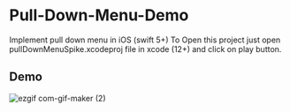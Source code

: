 # Pull-Down-Menu-Demo
Implement pull down menu in iOS (swift 5+)
To Open this project just open pullDownMenuSpike.xcodeproj file in xcode (12+) and click on play button.

## Demo
![ezgif com-gif-maker (2)](https://user-images.githubusercontent.com/78854679/160660508-69fc7de5-3854-4f5c-a913-dee65feb6ffe.gif)
